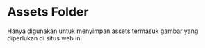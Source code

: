 # Assets Folder
Hanya digunakan untuk menyimpan assets termasuk gambar yang diperlukan di situs web ini
